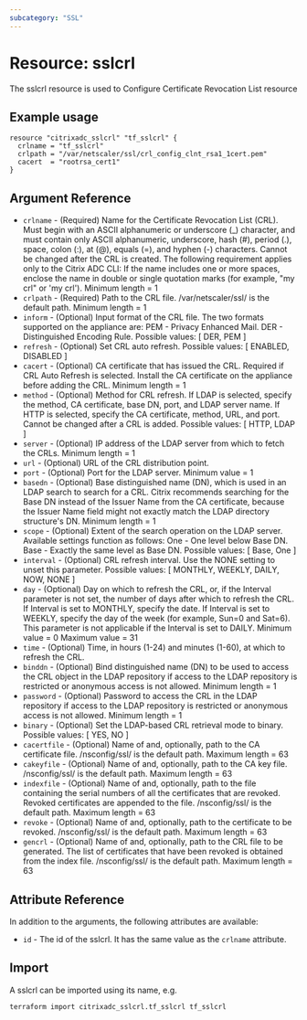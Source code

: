 ```yaml
---
subcategory: "SSL"
---
```


# Resource: sslcrl

The sslcrl resource is used to Configure Certificate Revocation List resource


## Example usage

```hcl
resource "citrixadc_sslcrl" "tf_sslcrl" {
  crlname = "tf_sslcrl"
  crlpath = "/var/netscaler/ssl/crl_config_clnt_rsa1_1cert.pem"
  cacert  = "rootrsa_cert1"
}
```


## Argument Reference

* `crlname` - (Required) Name for the Certificate Revocation List (CRL). Must begin with an ASCII alphanumeric or underscore (_) character, and must contain only ASCII alphanumeric, underscore, hash (#), period (.), space, colon (:), at (@), equals (=), and hyphen (-) characters. Cannot be changed after the CRL is created. The following requirement applies only to the Citrix ADC CLI: If the name includes one or more spaces, enclose the name in double or single quotation marks (for example, "my crl" or 'my crl'). Minimum length =  1
* `crlpath` - (Required) Path to the CRL file. /var/netscaler/ssl/ is the default path. Minimum length =  1
* `inform` - (Optional) Input format of the CRL file. The two formats supported on the appliance are: PEM - Privacy Enhanced Mail. DER - Distinguished Encoding Rule. Possible values: [ DER, PEM ]
* `refresh` - (Optional) Set CRL auto refresh. Possible values: [ ENABLED, DISABLED ]
* `cacert` - (Optional) CA certificate that has issued the CRL. Required if CRL Auto Refresh is selected. Install the CA certificate on the appliance before adding the CRL. Minimum length =  1
* `method` - (Optional) Method for CRL refresh. If LDAP is selected, specify the method, CA certificate, base DN, port, and LDAP server name. If HTTP is selected, specify the CA certificate, method, URL, and port. Cannot be changed after a CRL is added. Possible values: [ HTTP, LDAP ]
* `server` - (Optional) IP address of the LDAP server from which to fetch the CRLs. Minimum length =  1
* `url` - (Optional) URL of the CRL distribution point.
* `port` - (Optional) Port for the LDAP server. Minimum value =  1
* `basedn` - (Optional) Base distinguished name (DN), which is used in an LDAP search to search for a CRL. Citrix recommends searching for the Base DN instead of the Issuer Name from the CA certificate, because the Issuer Name field might not exactly match the LDAP directory structure's DN. Minimum length =  1
* `scope` - (Optional) Extent of the search operation on the LDAP server. Available settings function as follows: One - One level below Base DN. Base - Exactly the same level as Base DN. Possible values: [ Base, One ]
* `interval` - (Optional) CRL refresh interval. Use the NONE setting to unset this parameter. Possible values: [ MONTHLY, WEEKLY, DAILY, NOW, NONE ]
* `day` - (Optional) Day on which to refresh the CRL, or, if the Interval parameter is not set, the number of days after which to refresh the CRL. If Interval is set to MONTHLY, specify the date. If Interval is set to WEEKLY, specify the day of the week (for example, Sun=0 and Sat=6). This parameter is not applicable if the Interval is set to DAILY. Minimum value =  0 Maximum value =  31
* `time` - (Optional) Time, in hours (1-24) and minutes (1-60), at which to refresh the CRL.
* `binddn` - (Optional) Bind distinguished name (DN) to be used to access the CRL object in the LDAP repository if access to the LDAP repository is restricted or anonymous access is not allowed. Minimum length =  1
* `password` - (Optional) Password to access the CRL in the LDAP repository if access to the LDAP repository is restricted or anonymous access is not allowed. Minimum length =  1
* `binary` - (Optional) Set the LDAP-based CRL retrieval mode to binary. Possible values: [ YES, NO ]
* `cacertfile` - (Optional) Name of and, optionally, path to the CA certificate file. /nsconfig/ssl/ is the default path. Maximum length =  63
* `cakeyfile` - (Optional) Name of and, optionally, path to the CA key file. /nsconfig/ssl/ is the default path. Maximum length =  63
* `indexfile` - (Optional) Name of and, optionally, path to the file containing the serial numbers of all the certificates that are revoked. Revoked certificates are appended to the file. /nsconfig/ssl/ is the default path. Maximum length =  63
* `revoke` - (Optional) Name of and, optionally, path to the certificate to be revoked. /nsconfig/ssl/ is the default path. Maximum length =  63
* `gencrl` - (Optional) Name of and, optionally, path to the CRL file to be generated. The list of certificates that have been revoked is obtained from the index file. /nsconfig/ssl/ is the default path. Maximum length =  63


## Attribute Reference

In addition to the arguments, the following attributes are available:

* `id` - The id of the sslcrl. It has the same value as the `crlname` attribute.


## Import

A sslcrl can be imported using its name, e.g.

```shell
terraform import citrixadc_sslcrl.tf_sslcrl tf_sslcrl
```
